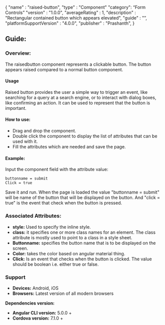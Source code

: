 {
"name" : "raised-button",
"type" : "Component"
"category": “Form Controls”
"version" : "1.0.0",
"averageRating" : 1,
"description" : "Rectangular contained button which appears elevated",
"guide" : "”,
"platformSupportVersion" : "4.0.0",
"publisher" : "Prashanth",
}

## Guide: 
### Overview: 
The raisedbutton component represents a clickable button. The button appears raised compared to a normal button component.

#### Usage
Raised button provides the user a simple way to trigger an event, like searching for a query at a search engine, or to interact with dialog boxes, like confirming an action. It can be used to represent that the button is important.

#### How to use:   
- Drag and drop the component. 
- Double click the component to display the list of attributes that can be used with it.
- Fill the attributes which are needed and save the page.

#### Example: 
Input the component field with the attribute value:
``` 
buttonname = submit
Click = true
```
Save it and run.
When the page is loaded the value "buttonname = submit" will be name of the button that will be displayed on the button. And "click = true" is the event that check when the button is pressed.

### Associated Attributes:
- **style:** Used to specify the inline style.
- **class:** it specifies one or more class names for an element. The class attribute is mostly used to point to a class in a style sheet.
- **Buttonname:** specifies the button name that is to be displayed on the screen.
- **Color:** takes the color based on angular material thing.
- **Click:** Is an event that checks when the button is clicked. The value should be boolean i.e. either true or false.

### Support 
- **Devices:** Android, iOS
- **Browsers:** Latest version of all modern browsers

**Dependencies version:**
- **Angular CLI version:** 5.0.0 + 
- **Cordova version:** 7.1.0 +

